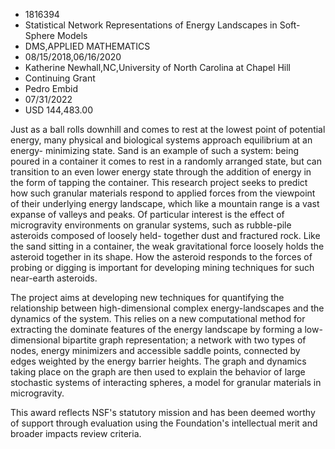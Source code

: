
* 1816394
* Statistical Network Representations of Energy Landscapes in Soft-Sphere Models
* DMS,APPLIED MATHEMATICS
* 08/15/2018,06/16/2020
* Katherine Newhall,NC,University of North Carolina at Chapel Hill
* Continuing Grant
* Pedro Embid
* 07/31/2022
* USD 144,483.00

Just as a ball rolls downhill and comes to rest at the lowest point of potential
energy, many physical and biological systems approach equilibrium at an energy-
minimizing state. Sand is an example of such a system: being poured in a
container it comes to rest in a randomly arranged state, but can transition to
an even lower energy state through the addition of energy in the form of tapping
the container. This research project seeks to predict how such granular
materials respond to applied forces from the viewpoint of their underlying
energy landscape, which like a mountain range is a vast expanse of valleys and
peaks. Of particular interest is the effect of microgravity environments on
granular systems, such as rubble-pile asteroids composed of loosely held-
together dust and fractured rock. Like the sand sitting in a container, the weak
gravitational force loosely holds the asteroid together in its shape. How the
asteroid responds to the forces of probing or digging is important for
developing mining techniques for such near-earth asteroids.

The project aims at developing new techniques for quantifying the relationship
between high-dimensional complex energy-landscapes and the dynamics of the
system. This relies on a new computational method for extracting the dominate
features of the energy landscape by forming a low-dimensional bipartite graph
representation; a network with two types of nodes, energy minimizers and
accessible saddle points, connected by edges weighted by the energy barrier
heights. The graph and dynamics taking place on the graph are then used to
explain the behavior of large stochastic systems of interacting spheres, a model
for granular materials in microgravity.

This award reflects NSF's statutory mission and has been deemed worthy of
support through evaluation using the Foundation's intellectual merit and broader
impacts review criteria.
